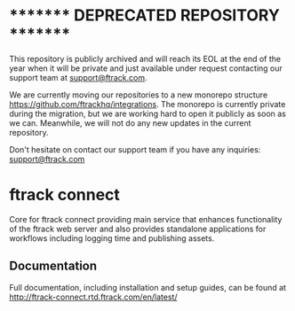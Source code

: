 # ******* DEPRECATED REPOSITORY *******
This repository is publicly archived and will reach its EOL at the end of the year when it will be private and just available under request contacting our support team at [support@ftrack.com](mailto:support@ftrack.com).

We are currently moving our repositories to a new monorepo structure <https://github.com/ftrackhq/integrations>. 
The monorepo is currently private during the migration, but we are working hard to open it publicly as soon as we can.
Meanwhile, we will not do any new updates in the current repository.

Don't hesitate on contact our support team if you have any inquiries: [support@ftrack.com](mailto:support@ftrack.com)


# ftrack connect

Core for ftrack connect providing main service that enhances
functionality of the ftrack web server and also provides standalone
applications for workflows including logging time and publishing assets.

## Documentation

Full documentation, including installation and setup guides, can be
found at <http://ftrack-connect.rtd.ftrack.com/en/latest/>
